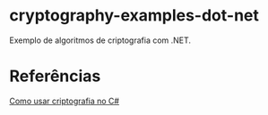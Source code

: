 # cryptography-examples-dot-net
Exemplo de algoritmos de criptografia com .NET.

# Referências

[Como usar criptografia no C#](https://www.blogson.com.br/como-usar-criptografia-no-c/)